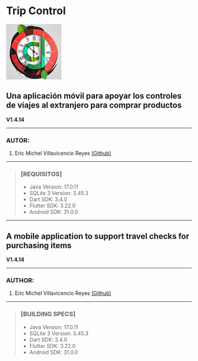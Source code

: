 # **Trip Control**

![Trip Control](/assets/images/trip_control.png "Hover text")

## **Una aplicación móvil para apoyar los controles de viajes al extranjero para comprar productos**

**V1.4.14**

-----
### **AUTOR:**
1. Eric Michel Villavicencio Reyes [(Github)](https://github.com/ElectroZombie)

-----
> ### [REQUISITOS]
>
> * Java Version: 17.0.11
> * SQLite 3 Version: 3.45.3
> * Dart SDK: 3.4.0
> * Flutter SDK: 3.22.0
> * Android SDK: 31.0.0

------------------------------------------------------------------
## **A mobile application to support travel checks for purchasing items**

**V1.4.14**

-----
### **AUTHOR:**
1. Eric Michel Villavicencio Reyes [(Github)](https://github.com/ElectroZombie)

-----
> ### [BUILDING SPECS]
>
> * Java Version: 17.0.11
> * SQLite 3 Version: 3.45.3
> * Dart SDK: 3.4.0
> * Flutter SDK: 3.22.0
> * Android SDK: 31.0.0
